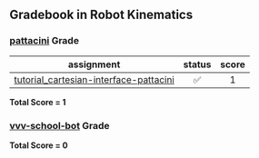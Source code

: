 ## Gradebook in Robot Kinematics

### [**pattacini**](https://github.com/pattacini) Grade

| assignment | status | score |
|    :--:    |  :--:  | :--:  |
| [tutorial_cartesian-interface-pattacini](https://github.com/vvv17-kinematics/tutorial_cartesian-interface-pattacini) | :white_check_mark: | 1 |

**Total Score = 1**


### [**vvv-school-bot**](https://github.com/vvv-school-bot) Grade

**Total Score = 0**


